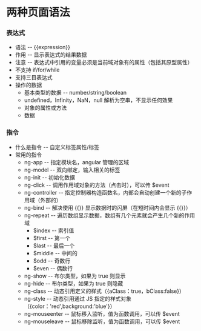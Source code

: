 # 两种页面语法
### 表达式
- 语法 -- {{expression}}
- 作用 -- 显示表达式的结果数据
- 注意 -- 表达式中引用的变量必须是当前域对象有的属性（包括其原型属性）
- 不支持 if/for/while
- 支持三目表达式
- 操作的数据
	- 基本类型的数据 -- number/string/boolean
	- undefined，Infinity，NaN，null 解析为空串，不显示任何效果
	- 对象的属性或方法
	- 数据

### 指令
- 什么是指令 -- 自定义标签属性/标签
- 常用的指令
	- ng-app -- 指定模块名，angular 管理的区域
	- ng-model -- 双向绑定，输入相关的标签
	- ng-init -- 初始化数据
	- ng-click -- 调用作用域对象的方法（点击时），可以传 $event
	- ng-controller -- 指定控制器构造函数名，内部会自动创建一个新的子作用域（外部的）
	- ng-bind -- 解决使用 {{}} 显示数据时的闪屏（在短时间内会显示 {{}}）
	- ng-repeat -- 遍历数组显示数据，数组有几个元素就会产生几个新的作用域
		- $index -- 索引值
		- $first -- 第一个
		- $last -- 最后一个
		- $middle -- 中间的
		- $odd -- 奇数行
		- $even -- 偶数行
	- ng-show -- 布尔类型，如果为 true 则显示
	- ng-hide -- 布尔类型，如果为 true 则隐藏
	- ng-class -- 动态引用定义的样式（{aClass：true，bClass:false}）
	- ng-style -- 动态引用通过 JS 指定的样式对象（{color：'red',background:'blue'}）
	- ng-mouseenter -- 鼠标移入监听，值为函数调用，可以传 $event
	- ng-mouseleave -- 鼠标移除监听，值为函数调用，可以传 $event